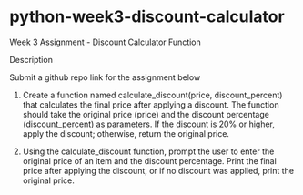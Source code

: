# python-week3-discount-calculator

Week 3 Assignment - Discount Calculator Function

Description

Submit a github repo link for the assignment below

1. Create a function named calculate_discount(price, discount_percent) that calculates the final price after applying a discount. The function should take the original price (price) and the discount percentage (discount_percent) as parameters. If the discount is 20% or higher, apply the discount; otherwise, return the original price.
   
2. Using the calculate_discount function, prompt the user to enter the original price of an item and the discount percentage. Print the final price after applying the discount, or if no discount was applied, print the original price.
